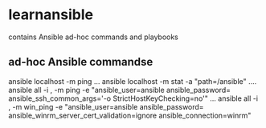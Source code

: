 # learnansible
contains Ansible ad-hoc commands and playbooks
## ad-hoc Ansible commandse
ansible localhost -m ping
...
ansible localhost -m stat -a "path=/ansible"
....
ansible all -i <Public Ip Address>, -m ping -e "ansible_user=ansible ansible_password=<Password> ansible_ssh_common_args='-o StrictHostKeyChecking=no'"
...
ansible all -i <Public Ip Address>, -m win_ping -e "ansible_user=ansible ansible_password=<Password> ansible_winrm_server_cert_validation=ignore ansible_connection=winrm"

